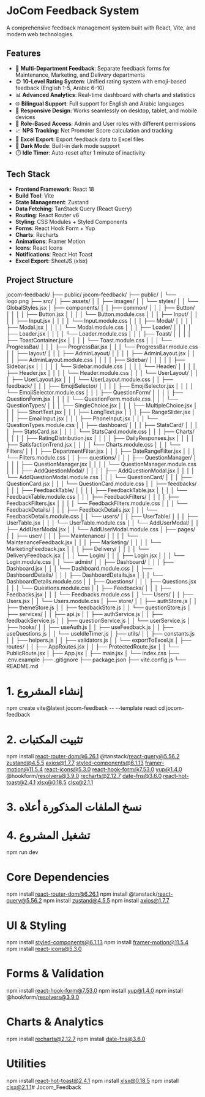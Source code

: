 # JoCom Feedback System

A comprehensive feedback management system built with React, Vite, and modern web technologies.

## Features

- 🎯 **Multi-Department Feedback**: Separate feedback forms for Maintenance, Marketing, and Delivery departments
- 😊 **10-Level Rating System**: Unified rating system with emoji-based feedback (English 1-5, Arabic 6-10)
- 📊 **Advanced Analytics**: Real-time dashboard with charts and statistics
- 🌐 **Bilingual Support**: Full support for English and Arabic languages
- 📱 **Responsive Design**: Works seamlessly on desktop, tablet, and mobile devices
- 🔐 **Role-Based Access**: Admin and User roles with different permissions
- 📈 **NPS Tracking**: Net Promoter Score calculation and tracking
- 💾 **Excel Export**: Export feedback data to Excel files
- 🌙 **Dark Mode**: Built-in dark mode support
- ⏱️ **Idle Timer**: Auto-reset after 1 minute of inactivity

## Tech Stack

- **Frontend Framework**: React 18
- **Build Tool**: Vite
- **State Management**: Zustand
- **Data Fetching**: TanStack Query (React Query)
- **Routing**: React Router v6
- **Styling**: CSS Modules + Styled Components
- **Forms**: React Hook Form + Yup
- **Charts**: Recharts
- **Animations**: Framer Motion
- **Icons**: React Icons
- **Notifications**: React Hot Toast
- **Excel Export**: SheetJS (xlsx)

## Project Structure
jocom-feedback/
├── public/
jocom-feedback/
├── public/
│   └── logo.png
├── src/
│   ├── assets/
│   │   ├── images/
│   │   └── styles/
│   │       └── GlobalStyles.jsx
│   ├── components/
│   │   ├── common/
│   │   │   ├── Button/
│   │   │   │   ├── Button.jsx
│   │   │   │   └── Button.module.css
│   │   │   ├── Input/
│   │   │   │   ├── Input.jsx
│   │   │   │   └── Input.module.css
│   │   │   ├── Modal/
│   │   │   │   ├── Modal.jsx
│   │   │   │   └── Modal.module.css
│   │   │   ├── Loader/
│   │   │   │   ├── Loader.jsx
│   │   │   │   └── Loader.module.css
│   │   │   ├── Toast/
│   │   │   │   ├── ToastContainer.jsx
│   │   │   │   └── Toast.module.css
│   │   │   └── ProgressBar/
│   │   │       ├── ProgressBar.jsx
│   │   │       └── ProgressBar.module.css
│   │   ├── layout/
│   │   │   ├── AdminLayout/
│   │   │   │   ├── AdminLayout.jsx
│   │   │   │   ├── AdminLayout.module.css
│   │   │   │   ├── Sidebar/
│   │   │   │   │   ├── Sidebar.jsx
│   │   │   │   │   └── Sidebar.module.css
│   │   │   │   └── Header/
│   │   │   │       ├── Header.jsx
│   │   │   │       └── Header.module.css
│   │   │   └── UserLayout/
│   │   │       ├── UserLayout.jsx
│   │   │       └── UserLayout.module.css
│   │   ├── feedback/
│   │   │   ├── EmojiSelector/
│   │   │   │   ├── EmojiSelector.jsx
│   │   │   │   └── EmojiSelector.module.css
│   │   │   ├── QuestionForm/
│   │   │   │   ├── QuestionForm.jsx
│   │   │   │   └── QuestionForm.module.css
│   │   │   └── QuestionTypes/
│   │   │       ├── SingleChoice.jsx
│   │   │       ├── MultipleChoice.jsx
│   │   │       ├── ShortText.jsx
│   │   │       ├── LongText.jsx
│   │   │       ├── RangeSlider.jsx
│   │   │       ├── EmailInput.jsx
│   │   │       ├── PhoneInput.jsx
│   │   │       └── QuestionTypes.module.css
│   │   ├── dashboard/
│   │   │   ├── StatsCard/
│   │   │   │   ├── StatsCard.jsx
│   │   │   │   └── StatsCard.module.css
│   │   │   ├── Charts/
│   │   │   │   ├── RatingDistribution.jsx
│   │   │   │   ├── DailyResponses.jsx
│   │   │   │   ├── SatisfactionTrend.jsx
│   │   │   │   └── Charts.module.css
│   │   │   └── Filters/
│   │   │       ├── DepartmentFilter.jsx
│   │   │       ├── DateRangeFilter.jsx
│   │   │       └── Filters.module.css
│   │   ├── questions/
│   │   │   ├── QuestionManager/
│   │   │   │   ├── QuestionManager.jsx
│   │   │   │   └── QuestionManager.module.css
│   │   │   ├── AddQuestionModal/
│   │   │   │   ├── AddQuestionModal.jsx
│   │   │   │   └── AddQuestionModal.module.css
│   │   │   └── QuestionCard/
│   │   │       ├── QuestionCard.jsx
│   │   │       └── QuestionCard.module.css
│   │   ├── feedbacks/
│   │   │   ├── FeedbackTable/
│   │   │   │   ├── FeedbackTable.jsx
│   │   │   │   └── FeedbackTable.module.css
│   │   │   ├── FeedbackFilters/
│   │   │   │   ├── FeedbackFilters.jsx
│   │   │   │   └── FeedbackFilters.module.css
│   │   │   └── FeedbackDetails/
│   │   │       ├── FeedbackDetails.jsx
│   │   │       └── FeedbackDetails.module.css
│   │   └── users/
│   │       ├── UserTable/
│   │       │   ├── UserTable.jsx
│   │       │   └── UserTable.module.css
│   │       └── AddUserModal/
│   │           ├── AddUserModal.jsx
│   │           └── AddUserModal.module.css
│   ├── pages/
│   │   ├── user/
│   │   │   ├── Maintenance/
│   │   │   │   └── MaintenanceFeedback.jsx
│   │   │   ├── Marketing/
│   │   │   │   └── MarketingFeedback.jsx
│   │   │   ├── Delivery/
│   │   │   │   └── DeliveryFeedback.jsx
│   │   │   └── Login/
│   │   │       ├── Login.jsx
│   │   │       └── Login.module.css
│   │   └── admin/
│   │       ├── Dashboard/
│   │       │   ├── Dashboard.jsx
│   │       │   └── Dashboard.module.css
│   │       ├── DashboardDetails/
│   │       │   ├── DashboardDetails.jsx
│   │       │   └── DashboardDetails.module.css
│   │       ├── Questions/
│   │       │   ├── Questions.jsx
│   │       │   └── Questions.module.css
│   │       ├── Feedbacks/
│   │       │   ├── Feedbacks.jsx
│   │       │   └── Feedbacks.module.css
│   │       └── Users/
│   │           ├── Users.jsx
│   │           └── Users.module.css
│   ├── store/
│   │   ├── authStore.js
│   │   ├── themeStore.js
│   │   ├── feedbackStore.js
│   │   └── questionStore.js
│   ├── services/
│   │   ├── api.js
│   │   ├── authService.js
│   │   ├── feedbackService.js
│   │   ├── questionService.js
│   │   └── userService.js
│   ├── hooks/
│   │   ├── useAuth.js
│   │   ├── useFeedback.js
│   │   ├── useQuestions.js
│   │   └── useIdleTimer.js
│   ├── utils/
│   │   ├── constants.js
│   │   ├── helpers.js
│   │   ├── validators.js
│   │   └── exportToExcel.js
│   ├── routes/
│   │   ├── AppRoutes.jsx
│   │   ├── ProtectedRoute.jsx
│   │   └── PublicRoute.jsx
│   ├── App.jsx
│   ├── main.jsx
│   └── index.css
├── .env.example
├── .gitignore
├── package.json
├── vite.config.js
└── README.md

# 1. إنشاء المشروع
npm create vite@latest jocom-feedback -- --template react
cd jocom-feedback

# 2. تثبيت المكتبات
npm install react-router-dom@6.26.1 @tanstack/react-query@5.56.2 zustand@4.5.5 axios@1.7.7 styled-components@6.1.13 framer-motion@11.5.4 react-icons@5.3.0 react-hook-form@7.53.0 yup@1.4.0 @hookform/resolvers@3.9.0 recharts@2.12.7 date-fns@3.6.0 react-hot-toast@2.4.1 xlsx@0.18.5 clsx@2.1.1

# 3. نسخ الملفات المذكورة أعلاه

# 4. تشغيل المشروع
npm run dev

# Core Dependencies
npm install react-router-dom@6.26.1
npm install @tanstack/react-query@5.56.2
npm install zustand@4.5.5
npm install axios@1.7.7

# UI & Styling
npm install styled-components@6.1.13
npm install framer-motion@11.5.4
npm install react-icons@5.3.0

# Forms & Validation
npm install react-hook-form@7.53.0
npm install yup@1.4.0
npm install @hookform/resolvers@3.9.0

# Charts & Analytics
npm install recharts@2.12.7
npm install date-fns@3.6.0

# Utilities
npm install react-hot-toast@2.4.1
npm install xlsx@0.18.5
npm install clsx@2.1.1# Jocom_Feedback
